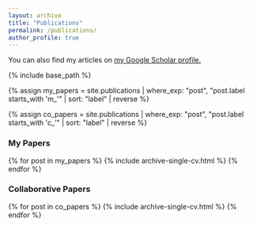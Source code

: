 ```yaml
---
layout: archive
title: "Publications"
permalink: /publications/
author_profile: true
---
```


  You can also find my articles on <u><a href="https://scholar.google.com/citations?user=5P3TXU0AAAAJ&hl=en">my Google Scholar profile</a>.</u>

{% include base_path %}

  <!-- 筛选并逆序排列个人论文 -->
{% assign my_papers = site.publications | where_exp: "post", "post.label starts_with 'm_'" | sort: "label" | reverse %}

  <!-- 筛选并逆序排列合作论文 -->
{% assign co_papers = site.publications | where_exp: "post", "post.label starts_with 'c_'" | sort: "label" | reverse %}

  <!-- 列出个人论文 -->
<h3>My Papers</h3>
{% for post in my_papers %}
  {% include archive-single-cv.html %}
{% endfor %}

  <!-- 列出合作论文 -->
<h3>Collaborative Papers</h3>
{% for post in co_papers %}
  {% include archive-single-cv.html %}
{% endfor %}
